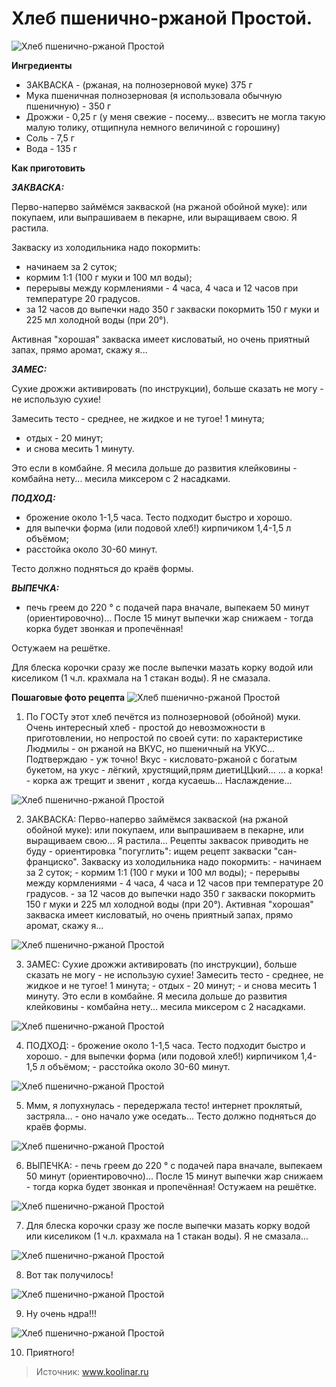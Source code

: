 # Хлеб пшенично-ржаной Простой.
![Хлеб пшенично-ржаной Простой](/images/Kulinar/Bread/hleb_prostoy_001.jpg 'Хлеб пшенично-ржаной Простой')

**Ингредиенты**

- ЗАКВАСКА - (ржаная, на полнозерновой муке) 375 г
- Мука пшеничная полнозерновая (я использовала обычную пшеничную) - 350 г
- Дрожжи - 0,25 г (у меня свежие - посему... взвеситъ не могла такую малую толику, отщипнула немного величиной с горошину)
- Соль - 7,5 г
- Вода - 135 г

**Как приготовить**

_**ЗАКВАСКА:**_

Перво-наперво займёмся закваской (на ржаной обойной муке): или покупаем, или выпрашиваем в пекарне, или выращиваем свою. Я растила.

Закваску из холодильника надо покормить:

- начинаем за 2 суток;
- кормим 1:1 (100 г муки и 100 мл воды);
- перерывы между кормлениями - 4 часа, 4 часа и 12 часов при температуре 20 градусов.
- за 12 часов до выпечки надо 350 г закваски покормить 150 г муки и 225 мл холодной воды (при 20°).

Активная "хорошая" закваска имеет кисловатый, но очень приятный запах, прямо аромат, скажу я...

_**ЗАМЕС:**_

Сухие дрожжи активировать (по инструкции), больше сказать не могу - не использую сухие!

Замесить тесто - среднее, не жидкое и не тугое! 1 минута;

- отдых - 20 минут;
- и снова месить 1 минуту.

Это если в комбайне. Я месила дольше до развития клейковины - комбайна нету... месила миксером с 2 насадками.

_**ПОДХОД:**_

- брожение около 1-1,5 часа. Тесто подходит быстро и хорошо.
- для выпечки форма (или подовой хлеб!) кирпичиком 1,4-1,5 л объёмом;
- расстойка около 30-60 минут.

Тесто должно подняться до краёв формы.

_**ВЫПЕЧКА:**_

- печь греем до 220 ° с подачей пара вначале, выпекаем 50 минут (ориентировочно)... После 15 минут выпечки жар снижаем - тогда корка будет звонкая и пропечённая!

Остужаем на решётке.

Для блеска корочки сразу же после выпечки мазать корку водой или киселиком (1 ч.л. крахмала на 1 стакан воды). Я не смазала.

**Пошаговые фото рецепта**
  ![Хлеб пшенично-ржаной Простой](/images/Kulinar/Bread/hleb_prostoy_002.jpg 'Хлеб пшенично-ржаной Простой')

1. По ГОСТу этот хлеб печётся из полнозерновой (обойной) муки. Очень интересный хлеб - простой до невозможности в приготовлении, но непростой по своей сути: по характеристике Людмилы - он ржаной на ВКУС, но пшеничный на УКУС... Подтверждаю - уж точно! Вкус - кисловато-ржаной с богатым букетом, на укус - лёгкий, хрустящий,прям диетиЦЦкий… ... а корка! - корка аж трещит и звенит , когда кусаешь... Наслаждение...

  ![Хлеб пшенично-ржаной Простой](/images/Kulinar/Bread/hleb_prostoy_003.jpg 'Хлеб пшенично-ржаной Простой')

2. ЗАКВАСКА: Перво-наперво займёмся закваской (на ржаной обойной муке): или покупаем, или выпрашиваем в пекарне, или выращиваем свою... Я растила… Рецепты заквасок приводить не буду - ориентировка "погуглить": ищем рецепт закваски "сан-франциско". Закваску из холодильника надо покормить: - начинаем за 2 суток; - кормим 1:1 (100 г муки и 100 мл воды); - перерывы между кормлениями - 4 часа, 4 часа и 12 часов при температуре 20 градусов. - за 12 часов до выпечки надо 350 г закваски покормить 150 г муки и 225 мл холодной воды (при 20°). Активная "хорошая" закваска имеет кисловатый, но очень приятный запах, прямо аромат, скажу я...

  ![Хлеб пшенично-ржаной Простой](/images/Kulinar/Bread/hleb_prostoy_004.jpg 'Хлеб пшенично-ржаной Простой')

3. ЗАМЕС: Сухие дрожжи активировать (по инструкции), больше сказать не могу - не использую сухие! Замесить тесто - среднее, не жидкое и не тугое! 1 минута; - отдых - 20 минут; - и снова месить 1 минуту. Это если в комбайне. Я месила дольше до развития клейковины - комбайна нету... месила миксером с 2 насадками.

  ![Хлеб пшенично-ржаной Простой](/images/Kulinar/Bread/hleb_prostoy_005.jpg 'Хлеб пшенично-ржаной Простой')

4. ПОДХОД: - брожение около 1-1,5 часа. Тесто подходит быстро и хорошо. - для выпечки форма (или подовой хлеб!) кирпичиком 1,4-1,5 л объёмом; - расстойка около 30-60 минут.

  ![Хлеб пшенично-ржаной Простой](/images/Kulinar/Bread/hleb_prostoy_006.jpg 'Хлеб пшенично-ржаной Простой')

5. Ммм, я лопухнулась - передержала тесто! интернет проклятый, застряла... - оно начало уже оседать... Тесто должно подняться до краёв формы.

  ![Хлеб пшенично-ржаной Простой](/images/Kulinar/Bread/hleb_prostoy_007.jpg 'Хлеб пшенично-ржаной Простой')

6. ВЫПЕЧКА: - печь греем до 220 ° с подачей пара вначале, выпекаем 50 минут (ориентировочно)... После 15 минут выпечки жар снижаем - тогда корка будет звонкая и пропечённая! Остужаем на решётке.

  ![Хлеб пшенично-ржаной Простой](/images/Kulinar/Bread/hleb_prostoy_008.jpg 'Хлеб пшенично-ржаной Простой')

7. Для блеска корочки сразу же после выпечки мазать корку водой или киселиком (1 ч.л. крахмала на 1 стакан воды). Я не смазала...

  ![Хлеб пшенично-ржаной Простой](/images/Kulinar/Bread/hleb_prostoy_009.jpg 'Хлеб пшенично-ржаной Простой')

8. Вот так получилось!

  ![Хлеб пшенично-ржаной Простой](/images/Kulinar/Bread/hleb_prostoy_010.jpg 'Хлеб пшенично-ржаной Простой')

9. Ну очень ндра!!!

  ![Хлеб пшенично-ржаной Простой](/images/Kulinar/Bread/hleb_prostoy_011.jpg 'Хлеб пшенично-ржаной Простой')

10. Приятного!

> Источник: www.koolinar.ru
